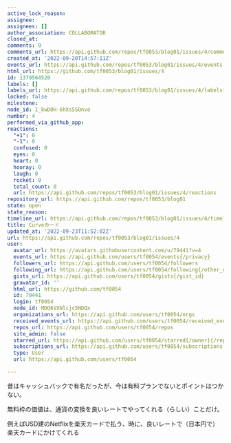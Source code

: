 ```yaml
---
active_lock_reason: 
assignee: 
assignees: []
author_association: COLLABORATOR
closed_at: 
comments: 0
comments_url: https://api.github.com/repos/tf0053/blog01/issues/4/comments
created_at: '2022-09-20T14:57:11Z'
events_url: https://api.github.com/repos/tf0053/blog01/issues/4/events
html_url: https://github.com/tf0053/blog01/issues/4
id: 1379564520
labels: []
labels_url: https://api.github.com/repos/tf0053/blog01/issues/4/labels{/name}
locked: false
milestone: 
node_id: I_kwDOH-6hXs5SOnvo
number: 4
performed_via_github_app: 
reactions:
  "+1": 0
  "-1": 0
  confused: 0
  eyes: 0
  heart: 0
  hooray: 0
  laugh: 0
  rocket: 0
  total_count: 0
  url: https://api.github.com/repos/tf0053/blog01/issues/4/reactions
repository_url: https://api.github.com/repos/tf0053/blog01
state: open
state_reason: 
timeline_url: https://api.github.com/repos/tf0053/blog01/issues/4/timeline
title: Curveカード
updated_at: '2022-09-23T11:52:02Z'
url: https://api.github.com/repos/tf0053/blog01/issues/4
user:
  avatar_url: https://avatars.githubusercontent.com/u/79441?v=4
  events_url: https://api.github.com/users/tf0054/events{/privacy}
  followers_url: https://api.github.com/users/tf0054/followers
  following_url: https://api.github.com/users/tf0054/following{/other_user}
  gists_url: https://api.github.com/users/tf0054/gists{/gist_id}
  gravatar_id: ''
  html_url: https://github.com/tf0054
  id: 79441
  login: tf0054
  node_id: MDQ6VXNlcjc5NDQx
  organizations_url: https://api.github.com/users/tf0054/orgs
  received_events_url: https://api.github.com/users/tf0054/received_events
  repos_url: https://api.github.com/users/tf0054/repos
  site_admin: false
  starred_url: https://api.github.com/users/tf0054/starred{/owner}{/repo}
  subscriptions_url: https://api.github.com/users/tf0054/subscriptions
  type: User
  url: https://api.github.com/users/tf0054

---
```

昔はキャッシュバックで有名だったが、今は有料プランでないとポイントはつかない。

無料枠の価値は、通貨の変換を良いレートでやってくれる（らしい）ことだけ。

例えばUSD建のNetflixを楽天カードで払う、時に、良いレートで（日本円で）楽天カードにかけてくれる